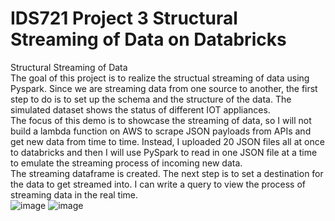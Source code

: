 # IDS721 Project 3 Structural Streaming of Data on Databricks
Structural Streaming of Data  
The goal of this project is to realize the structual streaming of data using Pyspark. Since we are streaming data from one source to another, the first step to do is to set up the schema and the structure of the data. The simulated dataset shows the status of different IOT appliances.  
The focus of this demo is to showcase the streaming of data, so I will not build a lambda function on AWS to scrape JSON payloads from APIs and get new data from time to time. Instead, I uploaded 20 JSON files all at once to databricks and then I will use PySpark to read in one JSON file at a time to emulate the streaming process of incoming new data.  
The streaming dataframe is created. The next step is to set a destination for the data to get streamed into. I can write a query to view the process of streaming data in the real time.  
![image](https://user-images.githubusercontent.com/90075179/160764069-4309e95b-c8af-4825-9961-1c9bfe290a73.png)
![image](https://user-images.githubusercontent.com/90075179/160764129-18c8e10a-3818-43dc-a6a7-2a4269fb385c.png)
